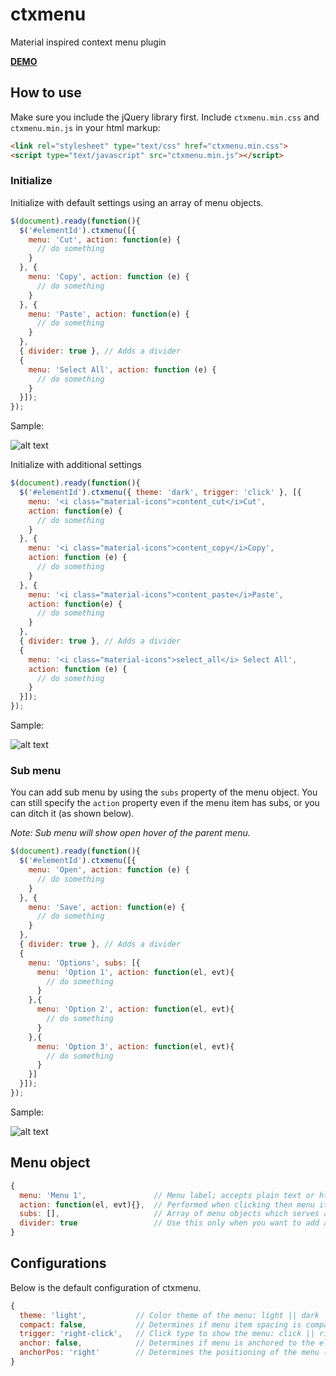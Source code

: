 # ctxmenu
Material inspired context menu plugin

**[DEMO](https://dmuy.github.io/ctxmenu/)**


## How to use
Make sure you include the jQuery library first. Include `ctxmenu.min.css` and `ctxmenu.min.js` in your html markup:
``` html
<link rel="stylesheet" type="text/css" href="ctxmenu.min.css">
<script type="text/javascript" src="ctxmenu.min.js"></script>
```

### Initialize 
Initialize with default settings using an array of menu objects.
``` javascript
$(document).ready(function(){
  $('#elementId').ctxmenu([{
    menu: 'Cut', action: function(e) {
      // do something 
    }
  }, {
    menu: 'Copy', action: function (e) {
      // do something 
    }
  }, {
    menu: 'Paste', action: function(e) {
      // do something
    }
  }, 
  { divider: true }, // Adds a divider
  {
    menu: 'Select All', action: function (e) {
      // do something
    }
  }]);
});
```
Sample:

![alt text](https://lh3.googleusercontent.com/jhcZgnUcD2FenTymXnAenCagvI7pughkJAdMoK8VCsqgh4H2iSPLJiixE28IB5NEz5Y5rywC8HCICdSaOf4mRnxtUqcXYN7ast2pCORgADcXIX_9HYu072SG_Lxu_wYuaJ8c-eJ0jTVFeFbPi20zz_Xx7N7TaJll9h53fVwy5upPPp0WDfd-z7LRJ7G52vw0EpW0wChUbhy0YUcmhVAFXnrlFH8FzG5Vs-SycyRc6UnQP9yqrZb2GCjS_llUW3aO3Xc_nfWGYXDgmyN9mzIaMQFbu8jWHocEgqPluennuyniinWdfGUZRHucELmkeyPqH0f_XlMPjhzQbyqzGUUAQtj84Ijs3RnuOy9fGYFm6CMCl3Gv2wTPJLs3GbU4XjPglnBy7bwWJt13FgLqHPmWNO1UG9ftxpr1rB05rdJESqfF6uedVyBEI67aEED1316hqT19ED4QLqPuDBB5ZFoWcIPXl-pAz5FklNdG2Pk6tUYVBs_bICDJDwp-S66pgX4EBNxGNw9Sv0Jx-okmvbXq5sU-A8jxT3Na8DZGYoIeAICAjzrIkaKUDWdU_hQfvoNQgcid0f0cThHMbxlRj2SgSe-OFEFFjBjy5p_SwGk=w196-h281-no "ctxmenu")

Initialize with additional settings
``` javascript
$(document).ready(function(){
  $('#elementId').ctxmenu({ theme: 'dark', trigger: 'click' }, [{
    menu: '<i class="material-icons">content_cut</i>Cut', 
    action: function(e) { 
      // do something 
    }
  }, {
    menu: '<i class="material-icons">content_copy</i>Copy',
    action: function (e) { 
      // do something 
    }
  }, {
    menu: '<i class="material-icons">content_paste</i>Paste', 
    action: function(e) { 
      // do something 
    }
  }, 
  { divider: true }, // Adds a divider
  {
    menu: '<i class="material-icons">select_all</i> Select All',
    action: function (e) { 
      // do something 
    }
  }]);
});
```
Sample:

![alt text](https://lh3.googleusercontent.com/9-G8UIpVNZdW3s4vDRfK55MIIeKb_QEKfXzmF2wIYjccstOjsSmZq0kZCGAd57qzAP4Gn1jQgmiqPvKyNExPymH5uConX_fa5uKhyeTwcKzWpiQUYkgWQt209NAgRJZof5oATm-aDuPYP6rPc22zZEly1NFTICzC3QziPndip7yggaU6KkxBRR3mzbN2y6rKIU6UfCkMgZo4jK4c74GanMqZcBosn58yP4BiQlg3MjNumB642V42IBe3NByc0RBJAXvmEfKPK7GQa6i6fnJO1faKejFI5pspMkGd8Nuk0IfIXX45Qba3ll9-O5mhYdzqcHvQ7TEVQlYQ8Yu6GPtBxeLCnZ0-IuYo2EUnbxflKTKFUWJelL_ieVF5c23xbUvvDyYppcTpI-ROEh5V-9DEdLF8vlp160ikdiCoMJuJC9ibue4Xn6tmyRNJVIdO1rX_6fFgXxlvADr91AxAemWnlTvBBGG-dIyvZm-mQZJ_S5s49l1ToiXYkWBr2PCo1R2FmbV40jua-4ExO5PE1ncbCrmWs6vz-ZEZhi5BLVXKxmr8Em23zDmSygVCDTLpDhQDkaJqcPznWLYndjeQYjTWD8DPowA2EBhkV3f_YMs=w174-h252-no "dark ctxmenu with icons")

### Sub menu
You can add sub menu by using the `subs` property of the menu object. You can still specify the `action` property even if the menu item has subs, or you can ditch it (as shown below).

*Note: Sub menu will show open hover of the parent menu.*
``` javascript
$(document).ready(function(){
  $('#elementId').ctxmenu([{
    menu: 'Open', action: function (e) { 
      // do something 
    }
  }, {
    menu: 'Save', action: function(e) { 
      // do something 
    }
  }, 
  { divider: true }, // Adds a divider
  {
    menu: 'Options', subs: [{
      menu: 'Option 1', action: function(el, evt){ 
        // do something 
      }
    },{
      menu: 'Option 2', action: function(el, evt){ 
        // do something 
      }
    },{
      menu: 'Option 3', action: function(el, evt){ 
        // do something 
      }
    }]
  }]);
});
```
Sample: 

![alt text](https://lh3.googleusercontent.com/XfCg0Ede1S-2iAdv4bo63PR6JebmGtJLC4E6sbikX5qil-jPFDkTygPLh7O7dJ7mQ8hASMtRnU5wV4QFmCqduUt4-DB-pS5S30tpxffwYpPK03r1fr4kgog1KR4Asgl4IL3vamYCVTVLNGoFN2QSysk7h-Kr1-Mqk76qbyqLIIzGrBrYMzkZvStu4cqwXzOY-_5jJ2vAEioHWuSvsU4Etw18u5zMECbg-dBjCFC2xrOoodYS4xxY0J3AuYJpp7qrot_cMpnJdoVxR_vVgDfxI_uBZDgXrJOl--iLp_5Byc31a9SbDaoe2wezR0p_Sc0l7joV6WnY4VlRc02njTe6DcIkloufulNrAFC1T6VeUU1oTOZzGraFf9w7whTKDssXdIA4MoqyIiFnBGJV72u7zNE2OLb3sbjLdziXWYH2et4ugg-YGgxfk1o5G6gD9fdZvtsydNZtVUy8J5bI0Dg6giVWiokSrvzCyb-awdserK5krtxvjmZT2EJRXN9yEjvDEJ7DKw13Oe0rrZrUlXNtjvRbXSBXdZnJAI42Mm7Mf0ZvtnEg3l8RsWEJT8ZdFtVz0AGRTkSk4Krm7-S3M1FlslEuKqEEzj6vI_lz9kM=w318-h298-no "ctxmenu with subs")


## Menu object
``` javascript
{
  menu: 'Menu 1',               // Menu label; accepts plain text or html
  action: function(el, evt){},  // Performed when clicking then menu item: el (element), evt (click event)
  subs: [],                     // Array of menu objects which serves as sub menu
  divider: true                 // Use this only when you want to add a divider
}
```
## Configurations
Below is the default configuration of ctxmenu.
``` javascript
{
  theme: 'light',			// Color theme of the menu: light || dark
  compact: false,			// Determines if menu item spacing is compact
  trigger: 'right-click',	// Click type to show the menu: click || right-click
  anchor: false,			// Determines if menu is anchored to the element
  anchorPos: 'right'		// Determines the positioning of the menu (if anchored to element): left || right
}
```
